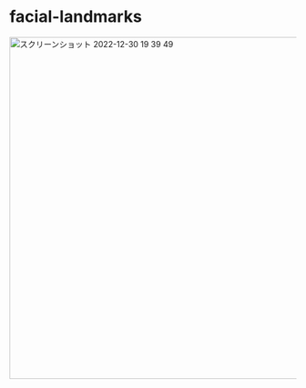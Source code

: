 # facial-landmarks
<img width="602" alt="スクリーンショット 2022-12-30 19 39 49" src="https://user-images.githubusercontent.com/47273077/210061503-3ebb1ff4-9e1e-46e2-bf96-793fb58be9eb.gif">

